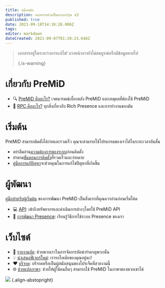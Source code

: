 ```yaml
---
title: หน้าหลัก
description: เอกสารอย่างเป็นทางการรุ่น v2
published: true
date: 2021-09-18T14:10:26.006Z
tags: 
editor: markdown
dateCreated: 2021-09-07T01:20:23.648Z
---
```


> เอกสารอยู่ในระหว่างการเเก้ไข! บางหน้าอาจยังไม่สมบูรณ์หรือมีข้อมูลหายไป 
> 
> {.is-warning}

# เกี่ยวกับ PreMiD
- :mag: [ PreMiD คืออะไร?](/about) เจตนารมณ์เบื้องหลัง PreMiD และเหตุผลที่ต้องใช้ PreMiD
- :link: [RPC คืออะไร?](https://discordapp.com/rich-presence) ทุกสิ่งเกี่ยวกับ Rich Presence และการทำงานของมัน

# เริ่มต้น

PreMiD สามารถติดตั้งได้ง่ายและรวดเร็ว คุณจะสามารถใช้โปรแกรมของเราได้ในระยะเวลาอันสั้น

- อย่าลืมอ่าน[ความต้องการของระบบ](/install/requirements)ก่อนติดตั้ง
- ทำตาม[ขั้นตอนการติดตั้ง](/install)ที่รวดเร็วและง่ายดาย
- [คู่มือการแก้ปัญหา](/troubleshooting)จะช่วยคุณในการแก้ไขปัญหาที่เกิดขึ้น

# ผู้พัฒนา

[คู่มือสำหรับผู้เริ่มต้น](/dev) ของการพัฒนา PreMiD เป็นสิ่งแรกที่คุณควรอ่านก่อนเริ่มโค้ด

- :computer: [API](/dev/api): เข้าถึงทรัพยากรและดำเนินการต่างๆโดยใช้ PreMiD API
- :wrench: [การพัฒนา Presence](/dev/presence): เรียนรู้วิธีการใช้ระบบ Presence ของเรา

# เว็บไซต์
- :bug: [รายงานบัค](https://github.com/PreMiD): ช่วยพวกเราในการจัดการบัคน่ารำคาญพวกนั้น
- :bulb: [นำเสนอฟีเจอร์ใหม่](https://discord.premid.app/): เรารอไอเดียของคุณอยู่นะ!
- :heart: [บริจาค](https://www.patreon.com/Timeraa): บริจาคหรือเป็นผู้สนับสนุนของโปรเจ็คที่สวยงามนี้
- :globe_with_meridians: [ช่วยแปลภาษา](https://translate.premid.app): ช่วยให้ผู้ใช้คนอื่นๆ สามารถใช้ PreMiD ในภาษาของพวกเขาได้

![](https://beta.premid.app/img/logo.2b414dc2.gif) {.align-abstopright}